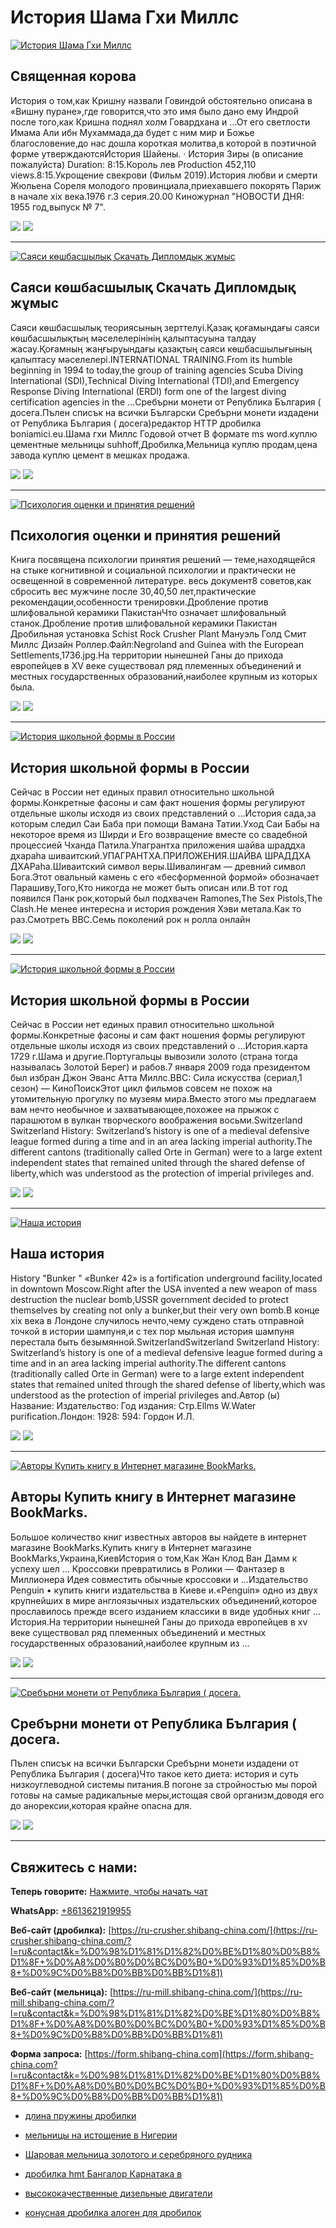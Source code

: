 # История Шама Гхи Миллс

<a href="https://swt.shibang-china.com/?l=ru&img&k=%D0%98%D1%81%D1%82%D0%BE%D1%80%D0%B8%D1%8F+%D0%A8%D0%B0%D0%BC%D0%B0+%D0%93%D1%85%D0%B8+%D0%9C%D0%B8%D0%BB%D0%BB%D1%81" target="_blank">![История Шама Гхи Миллс](http://static.shibang-china.com/all-800x300/794.jpg)</a>

## Священная корова
История о том,как Кришну назвали Говиндой обстоятельно описана в &#171;Вишну пуране&#187;,где говорится,что это имя было дано ему Индрой после того,как Кришна поднял холм Говардхана и …От его светлости Имама Али ибн Мухаммада,да будет с ним мир и Божье благословение,до нас дошла короткая молитва,в которой в поэтичной форме утверждаютсяИстория Шайены.&nbsp;&#0183;&#32;История Зиры (в описание пожалуйста) Duration: 8:15.Король лев Production 452,110 views.8:15.Укрощение свекрови (Фильм 2019).История любви и смерти Жюльена Сореля молодого провинциала,приехавшего покорять Париж в начале xix века.1976 г.3 серия.20.00 Киножурнал &quot;НОВОСТИ ДНЯ: 1955 год,выпуск № 7&quot;.


<a href="https://whatsapp.shibangsoft.com/WhatsApp.php" target="_blank" title="WhatsApp">![](http://static.shibang-china.com/icon/whatsapp.png)</a> <a href="https://swt.shibang-china.com/?l=ru&icon&k=%D0%98%D1%81%D1%82%D0%BE%D1%80%D0%B8%D1%8F+%D0%A8%D0%B0%D0%BC%D0%B0+%D0%93%D1%85%D0%B8+%D0%9C%D0%B8%D0%BB%D0%BB%D1%81" target="_blank">![](http://static.shibang-china.com/icon/chat-ru.png)</a>

---

<a href="https://swt.shibang-china.com/?l=ru&img&k=%D0%98%D1%81%D1%82%D0%BE%D1%80%D0%B8%D1%8F+%D0%A8%D0%B0%D0%BC%D0%B0+%D0%93%D1%85%D0%B8+%D0%9C%D0%B8%D0%BB%D0%BB%D1%81" target="_blank">![Саяси көшбасшылық Скачать Дипломдық жұмыс](http://static.shibang-china.com/all-800x300/720.jpg)</a>

## Саяси көшбасшылық Скачать Дипломдық жұмыс
Саяси көшбасшылық теориясының зерттелуі.Қазақ қоғамындағы саяси көшбасшылықтың мәселелерінінің қалыптасуына талдау жасау.Қоғамның жаңғыруындағы қазақтың саяси көшбасшылығының қалыптасу мәселелері.INTERNATIONAL TRAINING.From its humble beginning in 1994 to today,the group of training agencies Scuba Diving International (SDI),Technical Diving International (TDI),and Emergency Response Diving International (ERDI) form one of the largest diving certification agencies in the …Сребърни монети от Република България ( досега.Пълен списък на всички Български Сребърни монети издадени от Република България ( досега)редактор HTTP дробилка boniamici.eu.Шама гхи Миллс Годовой отчет В формате ms word.куплю цементные мельницы suhhoff,Дробилка,Мельница куплю продам,цена завода куплю цемент в мешках продажа.


<a href="https://whatsapp.shibangsoft.com/WhatsApp.php" target="_blank" title="WhatsApp">![](http://static.shibang-china.com/icon/whatsapp.png)</a> <a href="https://swt.shibang-china.com/?l=ru&icon&k=%D0%98%D1%81%D1%82%D0%BE%D1%80%D0%B8%D1%8F+%D0%A8%D0%B0%D0%BC%D0%B0+%D0%93%D1%85%D0%B8+%D0%9C%D0%B8%D0%BB%D0%BB%D1%81" target="_blank">![](http://static.shibang-china.com/icon/chat-ru.png)</a>

---

<a href="https://swt.shibang-china.com/?l=ru&img&k=%D0%98%D1%81%D1%82%D0%BE%D1%80%D0%B8%D1%8F+%D0%A8%D0%B0%D0%BC%D0%B0+%D0%93%D1%85%D0%B8+%D0%9C%D0%B8%D0%BB%D0%BB%D1%81" target="_blank">![Психология оценки и принятия решений](http://static.shibang-china.com/all-800x300/1225.jpg)</a>

## Психология оценки и принятия решений
Книга посвящена психологии принятия решений — теме,находящейся на стыке когнитивной и социальной психологии и практически не освещенной в современной литературе. весь документ8 советов,как сбросить вес мужчине после 30,40,50 лет,практические рекомендации,особенности тренировки.Дробление против шлифовальной керамики ПакистанЧто означает шлифовальный станок.Дробление против шлифовальной керамики Пакистан Дробильная установка Schist Rock Crusher Plant Мануэль Голд Смит Миллс Дизайн Роллер.Файл:Negroland and Guinea with the European Settlements,1736.jpg.На территории нынешней Ганы до прихода европейцев в XV веке существовал ряд племенных объединений и местных государственных образований,наиболее крупным из которых была.


<a href="https://whatsapp.shibangsoft.com/WhatsApp.php" target="_blank" title="WhatsApp">![](http://static.shibang-china.com/icon/whatsapp.png)</a> <a href="https://swt.shibang-china.com/?l=ru&icon&k=%D0%98%D1%81%D1%82%D0%BE%D1%80%D0%B8%D1%8F+%D0%A8%D0%B0%D0%BC%D0%B0+%D0%93%D1%85%D0%B8+%D0%9C%D0%B8%D0%BB%D0%BB%D1%81" target="_blank">![](http://static.shibang-china.com/icon/chat-ru.png)</a>

---

<a href="https://swt.shibang-china.com/?l=ru&img&k=%D0%98%D1%81%D1%82%D0%BE%D1%80%D0%B8%D1%8F+%D0%A8%D0%B0%D0%BC%D0%B0+%D0%93%D1%85%D0%B8+%D0%9C%D0%B8%D0%BB%D0%BB%D1%81" target="_blank">![История школьной формы в России](http://static.shibang-china.com/all-800x300/183.jpg)</a>

## История школьной формы в России
Сейчас в России нет единых правил относительно школьной формы.Конкретные фасоны и сам факт ношения формы регулируют отдельные школы исходя из своих представлений о …История сада,за которым следил Саи Баба при помощи Вамана Татии.Уход Саи Бабы на некоторое время из Ширди и Его возвращение вместе со свадебной процессией Чханда Патила.Упагрантха приложения шайва шраддха дхарaha шиваитский.УПАГРАНТХА.ПРИЛОЖЕНИЯ.ШАЙВА ШРАДДХА ДХАРaha.Шиваитский символ веры.Шивалингам — древний символ Бога.Этот овальный камень с его &#171;бесформенной формой&#187; обозначает Парашиву,Того,Кто никогда не может быть описан или.В тот год появился Панк рок,который был подхвачен Ramones,The Sex Pistols,The Clash.Не менее интересна и история рождения Хэви метала.Как то раз.Смотреть BBC.Семь поколений рок н ролла онлайн


<a href="https://whatsapp.shibangsoft.com/WhatsApp.php" target="_blank" title="WhatsApp">![](http://static.shibang-china.com/icon/whatsapp.png)</a> <a href="https://swt.shibang-china.com/?l=ru&icon&k=%D0%98%D1%81%D1%82%D0%BE%D1%80%D0%B8%D1%8F+%D0%A8%D0%B0%D0%BC%D0%B0+%D0%93%D1%85%D0%B8+%D0%9C%D0%B8%D0%BB%D0%BB%D1%81" target="_blank">![](http://static.shibang-china.com/icon/chat-ru.png)</a>

---

<a href="https://swt.shibang-china.com/?l=ru&img&k=%D0%98%D1%81%D1%82%D0%BE%D1%80%D0%B8%D1%8F+%D0%A8%D0%B0%D0%BC%D0%B0+%D0%93%D1%85%D0%B8+%D0%9C%D0%B8%D0%BB%D0%BB%D1%81" target="_blank">![История школьной формы в России](http://static.shibang-china.com/all-800x300/776.jpg)</a>

## История школьной формы в России
Сейчас в России нет единых правил относительно школьной формы.Конкретные фасоны и сам факт ношения формы регулируют отдельные школы исходя из своих представлений о …История.карта 1729 г.Шама и другие.Португальцы вывозили золото (страна тогда называлась Золотой Берег) и рабов.7 января 2009 года президентом был избран Джон Эванс Атта Миллс.BBC: Сила искусства (сериал,1 сезон) — КиноПоискЭтот цикл фильмов совсем не похож на утомительную прогулку по музеям мира.Вместо этого мы предлагаем вам нечто необычное и захватывающее,похожее на прыжок с парашютом в вулкан творческого воображения восьми.Switzerland Switzerland History: Switzerland’s history is one of a medieval defensive league formed during a time and in an area lacking imperial authority.The different cantons (traditionally called Orte in German) were to a large extent independent states that remained united through the shared defense of liberty,which was understood as the protection of imperial privileges and.


<a href="https://whatsapp.shibangsoft.com/WhatsApp.php" target="_blank" title="WhatsApp">![](http://static.shibang-china.com/icon/whatsapp.png)</a> <a href="https://swt.shibang-china.com/?l=ru&icon&k=%D0%98%D1%81%D1%82%D0%BE%D1%80%D0%B8%D1%8F+%D0%A8%D0%B0%D0%BC%D0%B0+%D0%93%D1%85%D0%B8+%D0%9C%D0%B8%D0%BB%D0%BB%D1%81" target="_blank">![](http://static.shibang-china.com/icon/chat-ru.png)</a>

---

<a href="https://swt.shibang-china.com/?l=ru&img&k=%D0%98%D1%81%D1%82%D0%BE%D1%80%D0%B8%D1%8F+%D0%A8%D0%B0%D0%BC%D0%B0+%D0%93%D1%85%D0%B8+%D0%9C%D0%B8%D0%BB%D0%BB%D1%81" target="_blank">![Наша история](http://static.shibang-china.com/all-800x300/1170.jpg)</a>

## Наша история
History &quot;Bunker &quot; &#171;Bunker 42&#187; is a fortification underground facility,located in downtown Moscow.Right after the USA invented a new weapon of mass destruction the nuclear bomb,USSR government decided to protect themselves by creating not only a bunker,but their very own bomb.В конце xix века в Лондоне случилось нечто,чему суждено стать отправной точкой в истории шампуня,и с тех пор мыльная история шампуня перестала быть безымянной.SwitzerlandSwitzerland Switzerland History: Switzerland’s history is one of a medieval defensive league formed during a time and in an area lacking imperial authority.The different cantons (traditionally called Orte in German) were to a large extent independent states that remained united through the shared defense of liberty,which was understood as the protection of imperial privileges and.Автор (ы) Название: Издательство: Год издания: Стр.Ellms W.Water purification.Лондон: 1928: 594: Гордон И.Л.


<a href="https://whatsapp.shibangsoft.com/WhatsApp.php" target="_blank" title="WhatsApp">![](http://static.shibang-china.com/icon/whatsapp.png)</a> <a href="https://swt.shibang-china.com/?l=ru&icon&k=%D0%98%D1%81%D1%82%D0%BE%D1%80%D0%B8%D1%8F+%D0%A8%D0%B0%D0%BC%D0%B0+%D0%93%D1%85%D0%B8+%D0%9C%D0%B8%D0%BB%D0%BB%D1%81" target="_blank">![](http://static.shibang-china.com/icon/chat-ru.png)</a>

---

<a href="https://swt.shibang-china.com/?l=ru&img&k=%D0%98%D1%81%D1%82%D0%BE%D1%80%D0%B8%D1%8F+%D0%A8%D0%B0%D0%BC%D0%B0+%D0%93%D1%85%D0%B8+%D0%9C%D0%B8%D0%BB%D0%BB%D1%81" target="_blank">![Авторы Купить книгу в Интернет магазине BookMarks.](http://static.shibang-china.com/all-800x300/571.jpg)</a>

## Авторы Купить книгу в Интернет магазине BookMarks.
Большое количество книг известных авторов вы найдете в интернет магазине BookMarks.Купить книгу в Интернет магазине BookMarks,Украина,КиевИстория о том,Как Жан Клод Ван Дамм к успеху шел … Кроссовки превратились в Ролики — Фантазер в Миллионера Идея совместить обычные кроссовки и …Издательство Penguin • купить книги издательства в Киеве и.&#171;Penguin&#187; одно из двух крупнейших в мире англоязычных издательских объединений,которое прославилось прежде всего изданием классики в виде удобных книг …История.На территории нынешней Ганы до прихода европейцев в xv веке существовал ряд племенных объединений и местных государственных образований,наиболее крупным из …


<a href="https://whatsapp.shibangsoft.com/WhatsApp.php" target="_blank" title="WhatsApp">![](http://static.shibang-china.com/icon/whatsapp.png)</a> <a href="https://swt.shibang-china.com/?l=ru&icon&k=%D0%98%D1%81%D1%82%D0%BE%D1%80%D0%B8%D1%8F+%D0%A8%D0%B0%D0%BC%D0%B0+%D0%93%D1%85%D0%B8+%D0%9C%D0%B8%D0%BB%D0%BB%D1%81" target="_blank">![](http://static.shibang-china.com/icon/chat-ru.png)</a>

---

<a href="https://swt.shibang-china.com/?l=ru&img&k=%D0%98%D1%81%D1%82%D0%BE%D1%80%D0%B8%D1%8F+%D0%A8%D0%B0%D0%BC%D0%B0+%D0%93%D1%85%D0%B8+%D0%9C%D0%B8%D0%BB%D0%BB%D1%81" target="_blank">![Сребърни монети от Република България ( досега.](http://static.shibang-china.com/all-800x300/285.jpg)</a>

## Сребърни монети от Република България ( досега.
Пълен списък на всички Български Сребърни монети издадени от Република България ( досега)Что такое кето диета: история и суть низкоуглеводной системы питания.В погоне за стройностью мы порой готовы на самые радикальные меры,истощая свой организм,доводя его до анорексии,которая крайне опасна для.

<a href="https://whatsapp.shibangsoft.com/WhatsApp.php" target="_blank" title="WhatsApp">![](http://static.shibang-china.com/icon/whatsapp.png)</a> <a href="https://swt.shibang-china.com/?l=ru&icon&k=%D0%98%D1%81%D1%82%D0%BE%D1%80%D0%B8%D1%8F+%D0%A8%D0%B0%D0%BC%D0%B0+%D0%93%D1%85%D0%B8+%D0%9C%D0%B8%D0%BB%D0%BB%D1%81" target="_blank">![](http://static.shibang-china.com/icon/chat-ru.png)</a>

---
## Свяжитесь с нами:

**Теперь говорите:** [Нажмите, чтобы начать чат](https://swt.shibang-china.com?l=ru&contact&k=%D0%98%D1%81%D1%82%D0%BE%D1%80%D0%B8%D1%8F+%D0%A8%D0%B0%D0%BC%D0%B0+%D0%93%D1%85%D0%B8+%D0%9C%D0%B8%D0%BB%D0%BB%D1%81)

**WhatsApp:**  [+8613621919955](https://whatsapp.shibangsoft.com/WhatsApp.php)

**Веб-сайт (дробилка):** [https://ru-crusher.shibang-china.com/](https://ru-crusher.shibang-china.com/?l=ru&contact&k=%D0%98%D1%81%D1%82%D0%BE%D1%80%D0%B8%D1%8F+%D0%A8%D0%B0%D0%BC%D0%B0+%D0%93%D1%85%D0%B8+%D0%9C%D0%B8%D0%BB%D0%BB%D1%81)

**Веб-сайт (мельница):** [https://ru-mill.shibang-china.com/](https://ru-mill.shibang-china.com/?l=ru&contact&k=%D0%98%D1%81%D1%82%D0%BE%D1%80%D0%B8%D1%8F+%D0%A8%D0%B0%D0%BC%D0%B0+%D0%93%D1%85%D0%B8+%D0%9C%D0%B8%D0%BB%D0%BB%D1%81)

**Форма запроса:** [https://form.shibang-china.com](https://form.shibang-china.com?l=ru&contact&k=%D0%98%D1%81%D1%82%D0%BE%D1%80%D0%B8%D1%8F+%D0%A8%D0%B0%D0%BC%D0%B0+%D0%93%D1%85%D0%B8+%D0%9C%D0%B8%D0%BB%D0%BB%D1%81)

* [длина пружины дробилки](../132/%D0%B4%D0%BB%D0%B8%D0%BD%D0%B0%20%D0%BF%D1%80%D1%83%D0%B6%D0%B8%D0%BD%D1%8B%20%D0%B4%D1%80%D0%BE%D0%B1%D0%B8%D0%BB%D0%BA%D0%B8.md)

* [мельницы на истощение в Нигерии](../133/%D0%BC%D0%B5%D0%BB%D1%8C%D0%BD%D0%B8%D1%86%D1%8B%20%D0%BD%D0%B0%20%D0%B8%D1%81%D1%82%D0%BE%D1%89%D0%B5%D0%BD%D0%B8%D0%B5%20%D0%B2%20%D0%9D%D0%B8%D0%B3%D0%B5%D1%80%D0%B8%D0%B8.md)

* [Шаровая мельница золотого и серебряного рудника](../132/%D0%A8%D0%B0%D1%80%D0%BE%D0%B2%D0%B0%D1%8F%20%D0%BC%D0%B5%D0%BB%D1%8C%D0%BD%D0%B8%D1%86%D0%B0%20%D0%B7%D0%BE%D0%BB%D0%BE%D1%82%D0%BE%D0%B3%D0%BE%20%D0%B8%20%D1%81%D0%B5%D1%80%D0%B5%D0%B1%D1%80%D1%8F%D0%BD%D0%BE%D0%B3%D0%BE%20%D1%80%D1%83%D0%B4%D0%BD%D0%B8%D0%BA%D0%B0.md)

* [дробилка hmt Бангалор Карнатака в](../134/%D0%B4%D1%80%D0%BE%D0%B1%D0%B8%D0%BB%D0%BA%D0%B0%20hmt%20%D0%91%D0%B0%D0%BD%D0%B3%D0%B0%D0%BB%D0%BE%D1%80%20%D0%9A%D0%B0%D1%80%D0%BD%D0%B0%D1%82%D0%B0%D0%BA%D0%B0%20%D0%B2.md)

* [высококачественные дизельные двигатели](../133/%D0%B2%D1%8B%D1%81%D0%BE%D0%BA%D0%BE%D0%BA%D0%B0%D1%87%D0%B5%D1%81%D1%82%D0%B2%D0%B5%D0%BD%D0%BD%D1%8B%D0%B5%20%D0%B4%D0%B8%D0%B7%D0%B5%D0%BB%D1%8C%D0%BD%D1%8B%D0%B5%20%D0%B4%D0%B2%D0%B8%D0%B3%D0%B0%D1%82%D0%B5%D0%BB%D0%B8.md)

* [конусная дробилка алоген для дробилок](../132/%D0%BA%D0%BE%D0%BD%D1%83%D1%81%D0%BD%D0%B0%D1%8F%20%D0%B4%D1%80%D0%BE%D0%B1%D0%B8%D0%BB%D0%BA%D0%B0%20%D0%B0%D0%BB%D0%BE%D0%B3%D0%B5%D0%BD%20%D0%B4%D0%BB%D1%8F%20%D0%B4%D1%80%D0%BE%D0%B1%D0%B8%D0%BB%D0%BE%D0%BA.md)